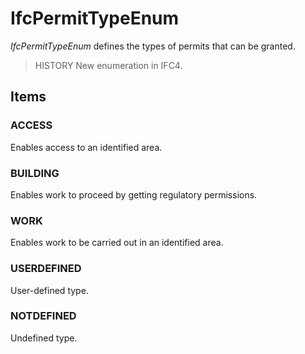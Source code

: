 # IfcPermitTypeEnum

_IfcPermitTypeEnum_ defines the types of permits that can be granted.

> HISTORY New enumeration in IFC4.

## Items

### ACCESS
Enables access to an identified area.

### BUILDING
Enables work to proceed by getting regulatory permissions.

### WORK
Enables work to be carried out in an identified area.

### USERDEFINED
User-defined type.

### NOTDEFINED
Undefined type.
